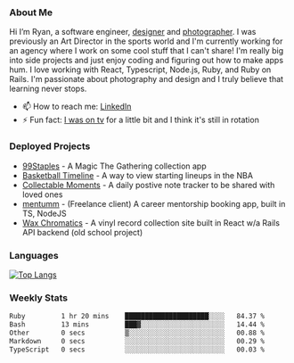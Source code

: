### About Me
Hi I’m Ryan, a software engineer, [designer](https://www.denvermullets.com/video) and [photographer](https://www.denvermullets.com/). I was previously an Art Director in the sports world and I'm currently working for an agency where I work on some cool stuff that I can't share! I'm really big into side projects and just enjoy coding and figuring out how to make apps hum. I love working with React, Typescript, Node.js, Ruby, and Ruby on Rails. I'm passionate about photography and design and I truly believe that learning never stops.

- 📫 How to reach me: [LinkedIn](https://www.linkedin.com/in/ryanvaznis)
- ⚡ Fun fact: [I was on tv](https://vimeo.com/381425882) for a little bit and I think it's still in rotation

### Deployed Projects
- [99Staples](https://www.99staples.com/collections/denvermullets/9) - A Magic The Gathering collection app
- [Basketball Timeline](https://basketball-timeline.com/?team=PHO&year=2023) - A way to view starting lineups in the NBA
- [Collectable Moments](https://collectablemoments.com) - A daily postive note tracker to be shared with loved ones
- [mentumm](https://portal.mentumm.com/) - (Freelance client) A career mentorship booking app, built in TS, NodeJS
- [Wax Chromatics](https://waxchromatics.com) - A vinyl record collection site built in React w/a Rails API backend (old school project)

### Languages
[![Top Langs](https://github-readme-stats-redux-5pa1-denvermullets.vercel.app/api/top-langs/?username=denvermullets&layout=compact&langs_count=10)](https://github.com/denvermullets)



### Weekly Stats
<!--START_SECTION:waka-->

```txt
Ruby         1 hr 20 mins    █████████████████████░░░░   84.37 %
Bash         13 mins         ███▓░░░░░░░░░░░░░░░░░░░░░   14.44 %
Other        0 secs          ▒░░░░░░░░░░░░░░░░░░░░░░░░   00.88 %
Markdown     0 secs          ░░░░░░░░░░░░░░░░░░░░░░░░░   00.29 %
TypeScript   0 secs          ░░░░░░░░░░░░░░░░░░░░░░░░░   00.03 %
```

<!--END_SECTION:waka-->

